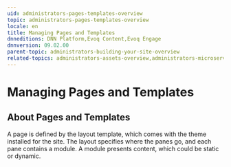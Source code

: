 ```yaml
---
uid: administrators-pages-templates-overview
topic: administrators-pages-templates-overview
locale: en
title: Managing Pages and Templates
dnneditions: DNN Platform,Evoq Content,Evoq Engage
dnnversion: 09.02.00
parent-topic: administrators-building-your-site-overview
related-topics: administrators-assets-overview,administrators-microservices-overview,administrators-content-with-modules-overview,empty-recycle-bin
---
```


# Managing Pages and Templates

## About Pages and Templates

A page is defined by the layout template, which comes with the theme installed for the site. The layout specifies where the panes go, and each pane contains a module. A module presents content, which could be static or dynamic.